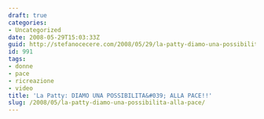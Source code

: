 ```yaml
---
draft: true
categories:
- Uncategorized
date: 2008-05-29T15:03:33Z
guid: http://stefanocecere.com/2008/05/29/la-patty-diamo-una-possibilita-alla-pace/
id: 991
tags:
- donne
- pace
- ricreazione
- video
title: 'La Patty: DIAMO UNA POSSIBILITA&#039; ALLA PACE!!'
slug: /2008/05/la-patty-diamo-una-possibilita-alla-pace/
---
```


